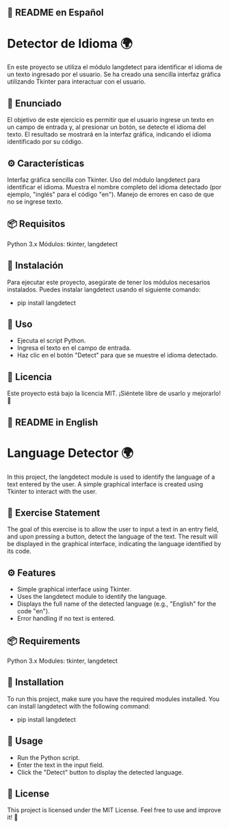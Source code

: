 ## 📜 README en Español

# Detector de Idioma 🌍
En este proyecto se utiliza el módulo langdetect para identificar el idioma de un texto ingresado por el usuario. Se ha creado una sencilla interfaz gráfica utilizando Tkinter para interactuar con el usuario.

## 📝 Enunciado
El objetivo de este ejercicio es permitir que el usuario ingrese un texto en un campo de entrada y, al presionar un botón, se detecte el idioma del texto. El resultado se mostrará en la interfaz gráfica, indicando el idioma identificado por su código.

## ⚙️ Características
Interfaz gráfica sencilla con Tkinter.
Uso del módulo langdetect para identificar el idioma.
Muestra el nombre completo del idioma detectado (por ejemplo, "inglés" para el código "en").
Manejo de errores en caso de que no se ingrese texto.

## 📦 Requisitos
Python 3.x
Módulos: tkinter, langdetect

## 🔧 Instalación
Para ejecutar este proyecto, asegúrate de tener los módulos necesarios instalados. Puedes instalar langdetect usando el siguiente comando:
- pip install langdetect

## 🚀 Uso
- Ejecuta el script Python.
- Ingresa el texto en el campo de entrada.
- Haz clic en el botón "Detect" para que se muestre el idioma detectado.

## 📜 Licencia

Este proyecto está bajo la licencia MIT. ¡Siéntete libre de usarlo y mejorarlo! 🚀


## 📜 README in English

# Language Detector 🌍

In this project, the langdetect module is used to identify the language of a text entered by the user. A simple graphical interface is created using Tkinter to interact with the user.

## 📝 Exercise Statement
The goal of this exercise is to allow the user to input a text in an entry field, and upon pressing a button, detect the language of the text. The result will be displayed in the graphical interface, indicating the language identified by its code.

## ⚙️ Features
- Simple graphical interface using Tkinter.
- Uses the langdetect module to identify the language.
- Displays the full name of the detected language (e.g., "English" for the code "en").
- Error handling if no text is entered.

## 📦 Requirements
Python 3.x
Modules: tkinter, langdetect

## 🔧 Installation
To run this project, make sure you have the required modules installed. You can install langdetect with the following command:

- pip install langdetect

## 🚀 Usage
- Run the Python script.
- Enter the text in the input field.
- Click the "Detect" button to display the detected language.

## 📜 License

This project is licensed under the MIT License. Feel free to use and improve it! 🚀
